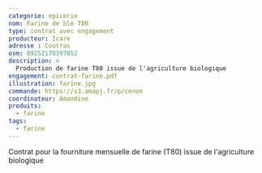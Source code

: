 ```yaml
---
categorie: epicerie
nom: Farine de blé T80
type: contrat avec engagement
producteur: Icare
adresse : Coutras
osm: 89252170397052
description: >
  Production de farine T80 issue de l'agriculture biologique
engagement: contrat-farine.pdf
illustration: farine.jpg
commande: https://s3.amapj.fr/p/cenon
coordinateur: Amandine
produits:
  - farine
tags:
  - farine
---
```


Contrat pour la fourniture mensuelle de farine (T80) issue de l'agriculture biologique
